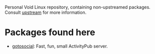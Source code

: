 Personal Void Linux repository, containing non-upstreamed packages. Consult [upstream](https://github.com/void-linux/void-packages/) for more information.

# Packages found here

* [gotosocial](https://github.com/superseriousbusiness/gotosocial):  Fast, fun, small ActivityPub server.
